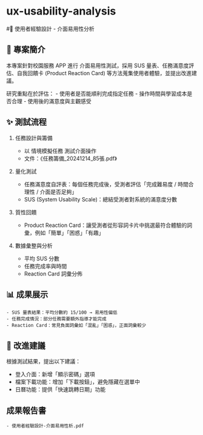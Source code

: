 # ux-usability-analysis
#🎨 使用者經驗設計 - 介面易用性分析
## 📖 專案簡介
本專案針對校園服務 APP 進行 介面易用性測試，採用 SUS 量表、任務滿意度評估、自我回饋卡 (Product Reaction Card) 等方法蒐集使用者體驗，並提出改進建議。

研究重點在於評估：
    - 使用者是否能順利完成指定任務
    - 操作時間與學習成本是否合理
    - 使用後的滿意度與主觀感受
## ✨ 測試流程
1. 任務設計與籌備
    - 以 情境模擬任務 測試介面操作
    - 文件：《任務籌備_20241214_85張.pdf》

2. 量化測試
    - 任務滿意度自評表：每個任務完成後，受測者評估「完成難易度 / 時間合理性 / 介面是否足夠」
    - SUS (System Usability Scale)：總結受測者對系統的滿意度分數

3. 質性回饋
    - Product Reaction Card：讓受測者從形容詞卡片中挑選最符合體驗的詞彙，例如「簡單」「困惑」「有趣」

4. 數據彙整與分析
    - 平均 SUS 分數
    - 任務完成率與時間
    - Reaction Card 詞彙分佈

## 📊 成果展示
    - SUS 量表結果：平均分數約 15/100 → 易用性偏低
    - 任務完成情況：部分任務需要額外指導才能完成
    - Reaction Card：常見負面詞彙如「混亂」「困惑」，正面詞彙較少
 
## 🔧 改進建議

根據測試結果，提出以下建議：
- 登入介面：新增「顯示密碼」選項
- 檔案下載功能：增加「下載按鈕」，避免隱藏在選單中
- 日曆功能：提供「快速跳轉日期」功能
## 成果報告書
    - 使用者經驗設計-介⾯易⽤性析.pdf
